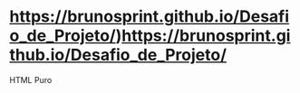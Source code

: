 # https://brunosprint.github.io/Desafio_de_Projeto/)https://brunosprint.github.io/Desafio_de_Projeto/
HTML Puro
